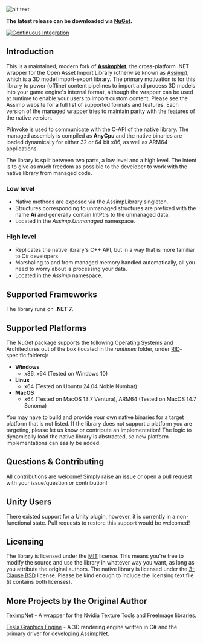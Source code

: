 ![alt text](https://raw.githubusercontent.com/Saalvage/AssimpNetter/master/logo.png "AssimpNet Logo")

**The latest release can be downloaded via [NuGet](https://www.nuget.org/packages/AssimpNetter/).**

[![Continuous Integration](https://github.com/Saalvage/AssimpNetter/actions/workflows/ci.yml/badge.svg)](https://github.com/Saalvage/AssimpNetter/actions/workflows/ci.yml)

## Introduction ##
This is a maintained, modern fork of [**AssimpNet**](https://bitbucket.org/Starnick/assimpnet/), the cross-platform .NET wrapper for the Open Asset Import Library (otherwise known as [Assimp](https://github.com/assimp/assimp)), which is a 3D model import-export library. The primary motivation is for this library to power (offline) content pipelines to import and process 3D models into your game engine's internal format, although the wrapper can be used at runtime to enable your users to import custom content. Please see the Assimp website for a full list of supported formats and features. Each version of the managed wrapper tries to maintain parity with the features of the native version.

P/Invoke is used to communicate with the C-API of the native library. The managed assembly is compiled as **AnyCpu** and the native binaries are loaded dynamically for either 32 or 64 bit x86, as well as ARM64 applications.

The library is split between two parts, a low level and a high level. The intent is to give as much freedom as possible to the developer to work with the native library from managed code.

### Low level ###

* Native methods are exposed via the AssimpLibrary singleton.
* Structures corresponding to unmanaged structures are prefixed with the name **Ai** and generally contain IntPtrs to the unmanaged data.
* Located in the *Assimp.Unmanaged* namespace.

### High level ###

* Replicates the native library's C++ API, but in a way that is more familiar to C# developers.
* Marshaling to and from managed memory handled automatically, all you need to worry about is processing your data.
* Located in the *Assimp* namespace.

## Supported Frameworks ##

The library runs on **.NET 7**.

## Supported Platforms ##

The NuGet package supports the following Operating Systems and Architectures out of the box (located in the *runtimes* folder, under [RID](https://docs.microsoft.com/en-us/dotnet/core/rid-catalog)-specific folders):

* **Windows** 
	* x86, x64 (Tested on Windows 10)
* **Linux**
	* x64 (Tested on Ubuntu 24.04 Noble Numbat)
* **MacOS**
	* x64 (Tested on MacOS 13.7 Ventura), ARM64 (Tested on MacOS 14.7 Sonoma)

You may have to build and provide your own native binaries for a target platform that is not listed. If the library does not support a platform you are targeting, please let us know or contribute an implementation! The logic to dynamically load the native library is abstracted, so new platform implementations can easily be added.

## Questions & Contributing ##

All contributions are welcome! Simply raise an issue or open a pull request with your issue/question or contribution!

## Unity Users ##

There existed support for a Unity plugin, however, it is currently in a non-functional state. Pull requests to restore this support would be welcomed!

## Licensing ##

The library is licensed under the [MIT](https://opensource.org/licenses/MIT) license. This means you're free to modify the source and use the library in whatever way you want, as long as you attribute the original authors. The native library is licensed under the [3-Clause BSD](https://opensource.org/licenses/BSD-3-Clause) license. Please be kind enough to include the licensing text file (it contains both licenses).

## More Projects by the Original Author ##

[TeximpNet](https://bitbucket.org/Starnick/teximpnet) - A wrapper for the Nvidia Texture Tools and FreeImage libraries.

[Tesla Graphics Engine](https://bitbucket.org/Starnick/tesla3d) - A 3D rendering engine written in C# and the primary driver for developing AssimpNet.
